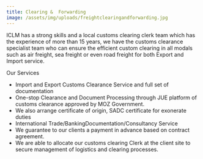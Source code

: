 ```yaml
---
title: Clearing &  Forwarding
image: /assets/img/uploads/freightclearingandforwarding.jpg
---
```


ICLM has a strong skills and a local customs clearing clerk team which has the experience of more than 15 years, we have the customs clearance specialist team who can ensure the efficient custom clearing in all modals such as air freight, sea freight or even road freight for both Export and Import service.

Our Services 
* Import and Export Customs Clearance Service and full set of documentation 
* One-stop Clearance and Document Processing through JUE platform of customs clearance approved by MOZ Government.
* We also arrange certificate of origin, SADC certificate for exonerate duties
* International Trade/BankingDocumentation/Consultancy Service
* We guarantee to our clients a payment in advance based on contract agreement.
* We are able to allocate our customs clearing Clerk at the client site to secure management of logistics and clearing processes.